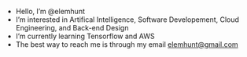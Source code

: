 - Hello, I’m @elemhunt
- I’m interested in Artifical Intelligence, Software Developement, Cloud Engineering, and Back-end Design
- I’m currently learning Tensorflow and AWS
- The best way to reach me is through my email elemhunt@gmail.com

